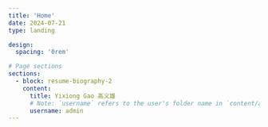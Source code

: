```yaml
---
title: 'Home'
date: 2024-07-21
type: landing

design:
  spacing: '0rem'

# Page sections
sections:
  - block: resume-biography-2
    content:
      title: Yixiong Gao 高义雄
      # Note: `username` refers to the user's folder name in `content/authors/`
      username: admin
---
```

